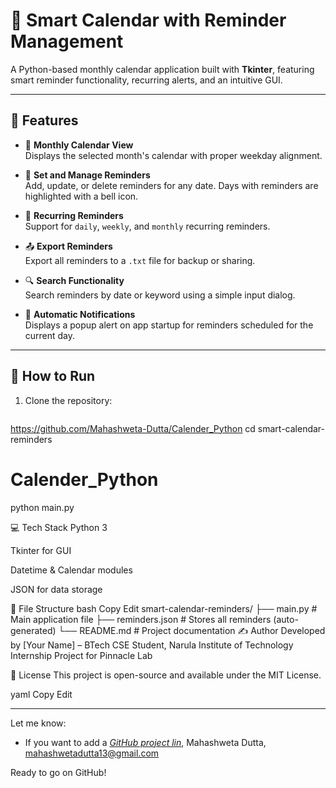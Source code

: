 # 📅 Smart Calendar with Reminder Management

A Python-based monthly calendar application built with **Tkinter**, featuring smart reminder functionality, recurring alerts, and an intuitive GUI.

---

## 🔧 Features

- 📆 **Monthly Calendar View**  
  Displays the selected month's calendar with proper weekday alignment.

- 🔔 **Set and Manage Reminders**  
  Add, update, or delete reminders for any date. Days with reminders are highlighted with a bell icon.

- 🔁 **Recurring Reminders**  
  Support for `daily`, `weekly`, and `monthly` recurring reminders.

- 📤 **Export Reminders**  
  Export all reminders to a `.txt` file for backup or sharing.

- 🔍 **Search Functionality**  
  Search reminders by date or keyword using a simple input dialog.

- 🔔 **Automatic Notifications**  
  Displays a popup alert on app startup for reminders scheduled for the current day.
---


## 🚀 How to Run

1. Clone the repository:
   ```bash
 https://github.com/Mahashweta-Dutta/Calender_Python
   cd smart-calendar-reminders
# Calender_Python
python main.py

💻 Tech Stack
Python 3

Tkinter for GUI

Datetime & Calendar modules

JSON for data storage

📁 File Structure
bash
Copy
Edit
smart-calendar-reminders/
├── main.py             # Main application file
├── reminders.json      # Stores all reminders (auto-generated)
└── README.md           # Project documentation
✍️ Author
Developed by [Your Name] – BTech CSE Student, Narula Institute of Technology
Internship Project for Pinnacle Lab

📃 License
This project is open-source and available under the MIT License.

yaml
Copy
Edit

---

Let me know:
- If you want to add a *[GitHub project lin](https://github.com/Mahashweta-Dutta/Calender_Python )*, Mahashweta Dutta, mahashwetadutta13@gmail.com

Ready to go on GitHub!
